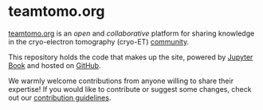 # teamtomo.org

[teamtomo.org](https://teamtomo.org) is an *open* and *collaborative* platform for sharing knowledge in the cryo-electron tomography (cryo-ET) [community](https://twitter.com/hashtag/teamtomo).

This repository holds the code that makes up the site, powered by [Jupyter Book](https://jupyterbook.org/intro.html) and hosted on [GitHub](https://github.com/open-subtomo/open-subtomo).

We warmly welcome contributions from anyone willing to share their expertise! If you would like to contribute or suggest some changes, check out our [contribution guidelines](teamtomo/contributing/index.md).
